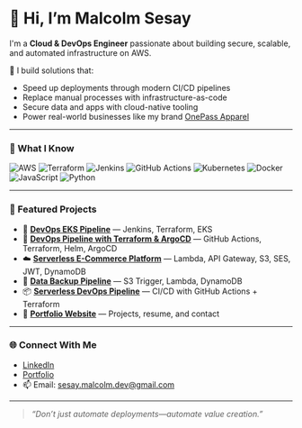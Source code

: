 # 👋 Hi, I’m Malcolm Sesay

I'm a **Cloud & DevOps Engineer** passionate about building secure, scalable, and automated infrastructure on AWS.

🚀 I build solutions that:
- Speed up deployments through modern CI/CD pipelines
- Replace manual processes with infrastructure-as-code
- Secure data and apps with cloud-native tooling
- Power real-world businesses like my brand [OnePass Apparel](https://onepassapparel.com)

---

### 🧠 What I Know
![AWS](https://img.shields.io/badge/-AWS-orange?style=flat&logo=amazonaws)
![Terraform](https://img.shields.io/badge/-Terraform-623CE4?style=flat&logo=terraform)
![Jenkins](https://img.shields.io/badge/-Jenkins-black?style=flat&logo=jenkins)
![GitHub Actions](https://img.shields.io/badge/-GitHub%20Actions-2088FF?style=flat&logo=githubactions)
![Kubernetes](https://img.shields.io/badge/-Kubernetes-326CE5?style=flat&logo=kubernetes)
![Docker](https://img.shields.io/badge/-Docker-2496ED?style=flat&logo=docker)
![JavaScript](https://img.shields.io/badge/-JavaScript-F7DF1E?style=flat&logo=javascript)
![Python](https://img.shields.io/badge/-Python-3776AB?style=flat&logo=python)

---

### 📂 Featured Projects
- 🔧 [**DevOps EKS Pipeline**](https://github.com/LordSesay/DevOps-EKS-Pipeline) — Jenkins, Terraform, EKS
- 🔁 [**DevOps Pipeline with Terraform & ArgoCD**](https://github.com/LordSesay/devops-pipeline-terraform-argocd) — GitHub Actions, Terraform, Helm, ArgoCD
- ☁️ [**Serverless E-Commerce Platform**](https://github.com/LordSesay/aws-ecommerce-infra-onepass) — Lambda, API Gateway, S3, SES, JWT, DynamoDB
- 🔁 [**Data Backup Pipeline**](https://github.com/LordSesay/aws-data-backup-pipeline) — S3 Trigger, Lambda, DynamoDB
- 📦 [**Serverless DevOps Pipeline**](https://github.com/LordSesay/serverless-devops-pipeline) — CI/CD with GitHub Actions + Terraform
- 🧠 [**Portfolio Website**](https://lordsesay.github.io/portfolio/) — Projects, resume, and contact

---

### 🌐 Connect With Me
- [LinkedIn](https://www.linkedin.com/in/malcolmsesay/)
- [Portfolio](https://lordsesay.github.io/portfolio/)
- 📫 Email: sesay.malcolm.dev@gmail.com

---

> _“Don’t just automate deployments—automate value creation.”_
